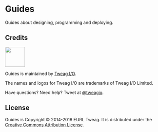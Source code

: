Guides
======

Guides about designing, programming and deploying.

Credits
-------

[<img src="https://www.tweag.io/img/tweag-med.png" height="65">](http://tweag.io)

Guides is maintained by [Tweag I/O](http://tweag.io/).

The names and logos for Tweag I/O are trademarks of Tweag I/O Limited.

Have questions? Need help? Tweet at [@tweagio](http://twitter.com/tweagio).

License
-------

Guides is Copyright © 2014-2018 EURL Tweag. It is distributed under the
[Creative Commons Attribution
License](http://creativecommons.org/licenses/by/3.0/).

